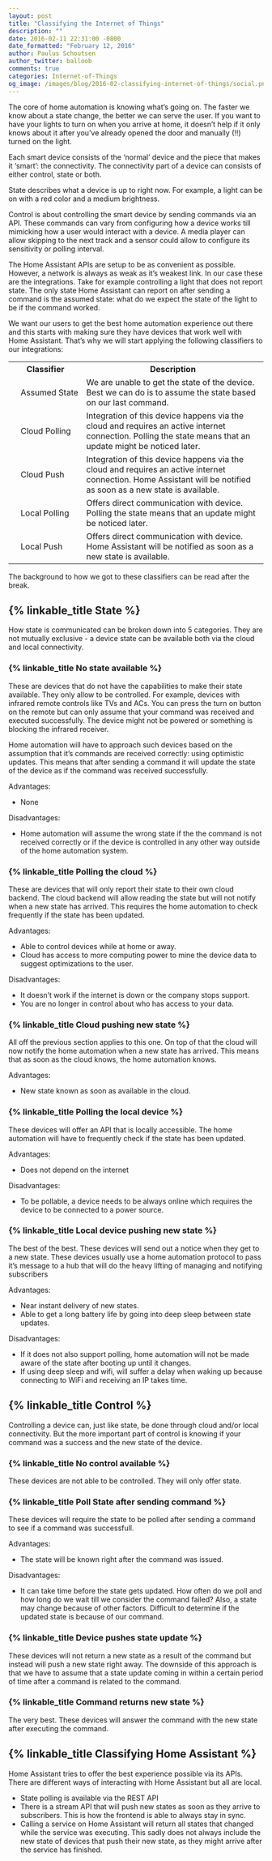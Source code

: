 ```yaml
---
layout: post
title: "Classifying the Internet of Things"
description: ""
date: 2016-02-11 22:31:00 -0800
date_formatted: "February 12, 2016"
author: Paulus Schoutsen
author_twitter: balloob
comments: true
categories: Internet-of-Things
og_image: /images/blog/2016-02-classifying-internet-of-things/social.png
---
```


The core of home automation is knowing what’s going on. The faster we know about a state change, the better we can serve the user. If you want to have your lights to turn on when you arrive at home, it doesn’t help if it only knows about it after you’ve already opened the door and manually (!!) turned on the light.

Each smart device consists of the ‘normal’ device and the piece that makes it ‘smart’: the connectivity. The connectivity part of a device can consists of either control, state or both.

State describes what a device is up to right now. For example, a light can be on with a red color and a medium brightness.

Control is about controlling the smart device by sending commands via an API. These commands can vary from configuring how a device works till mimicking how a user would interact with a device. A media player can allow skipping to the next track and a sensor could allow to configure its sensitivity or polling interval.

The Home Assistant APIs are setup to be as convenient as possible. However, a network is always as weak as it’s weakest link. In our case these are the integrations. Take for example controlling a light that does not report state. The only state Home Assistant can report on after sending a command is the assumed state: what do we expect the state of the light to be if the command worked.

We want our users to get the best home automation experience out there and this starts with making sure they have devices that work well with Home Assistant. That’s why we will start applying the following classifiers to our integrations:

<a name='classifiers'>
<table>
  <tr>
    <th colspan='2'>Classifier</th>
    <th>Description</th>
  </tr>
  <tr>
    <td><i class="icon-adjust"></i></td>
    <td style='white-space: nowrap;'>Assumed State</td>
    <td>
      We are unable to get the state of the device. Best we can do is to assume the state based on our last command.
    </td>
  </tr>

  <tr>
    <td><i class="icon-cloud-upload"></i></td>
    <td>Cloud Polling</td>
    <td>
      Integration of this device happens via the cloud and requires an active internet connection. Polling the state means that an update might be noticed later.
    </td>
  </tr>

  <tr>
    <td><i class="icon-cloud-download"></i></td>
    <td>Cloud Push</td>
    <td>
      Integration of this device happens via the cloud and requires an active internet connection. Home Assistant will be notified as soon as a new state is available.
    </td>
  </tr>

  <tr>
    <td><i class="icon-download-alt"></i></td>
    <td>Local Polling</td>
    <td>
      Offers direct communication with device. Polling the state means that an update might be noticed later.
    </td>
  </tr>

  <tr>
    <td><i class="icon-upload-alt"></i></td>
    <td>Local Push</td>
    <td>
      Offers direct communication with device. Home Assistant will be notified as soon as a new state is available.
    </td>
  </tr>
</table>

The background to how we got to these classifiers can be read after the break.
<!--more-->

## {% linkable_title State %}

How state is communicated can be broken down into 5 categories. They are not mutually exclusive - a device state can be available both via the cloud and local connectivity.

### {% linkable_title No state available %}
These are devices that do not have the capabilities to make their state available. They only allow to be controlled. For example, devices with infrared remote controls like TVs and ACs. You can press the turn on button on the remote but can only assume that your command was received and executed successfully. The device might not be powered or something is blocking the infrared receiver.

Home automation will have to approach such devices based on the assumption that it’s commands are received correctly: using optimistic updates. This means that after sending a command it will update the state of the device as if the command was received successfully.

Advantages:

 - None

Disadvantages:

 - Home automation will assume the wrong state if the the command is not received correctly or if the device is controlled in any other way outside of the home automation system.

### {% linkable_title Polling the cloud %}
These are devices that will only report their state to their own cloud backend. The cloud backend will allow reading the state but will not notify when a new state has arrived. This requires the home automation to check frequently if the state has been updated.

Advantages:

 - Able to control devices while at home or away.
 - Cloud has access to more computing power to mine the device data to suggest optimizations to the user.

Disadvantages:

 - It doesn’t work if the internet is down or the company stops support.
 - You are no longer in control about who has access to your data.

### {% linkable_title Cloud pushing new state %}
All off the previous section applies to this one. On top of that the cloud will now notify the home automation when a new state has arrived. This means that as soon as the cloud knows, the home automation knows.

Advantages:

 - New state known as soon as available in the cloud.

### {% linkable_title Polling the local device %}
These devices will offer an API that is locally accessible. The home automation will have to frequently check if the state has been updated.

Advantages:

 - Does not depend on the internet

Disadvantages:

 - To be pollable, a device needs to be always online which requires the device to be connected to a power source.

### {% linkable_title Local device pushing new state %}
The best of the best. These devices will send out a notice when they get to a new state. These devices usually use a home automation protocol to pass it’s message to a hub that will do the heavy lifting of managing and notifying subscribers

Advantages:

 - Near instant delivery of new states.
 - Able to get a long battery life by going into deep sleep between state updates.

Disadvantages:

 - If it does not also support polling, home automation will not be made aware of the state after booting up until it changes.
 - If using deep sleep and wifi, will suffer a delay when waking up because connecting to WiFi and receiving an IP takes time.


## {% linkable_title Control %}

Controlling a device can, just like state, be done through cloud and/or local connectivity. But the more important part of control is knowing if your command was a success and the new state of the device.

### {% linkable_title No control available %}
These devices are not able to be controlled. They will only offer state.

### {% linkable_title Poll State after sending command %}
These devices will require the state to be polled after sending a command to see if a command was successfull.

Advantages:

 - The state will be known right after the command was issued.

Disadvantages:

 - It can take time before the state gets updated. How often do we poll and how long do we wait till we consider the command failed? Also, a state may change because of other factors. Difficult to determine if the updated state is because of our command.

### {% linkable_title Device pushes state update %}
These devices will not return a new state as a result of the command but instead will push a new state right away. The downside of this approach is that we have to assume that a state update coming in within a certain period of time after a command is related to the command.

### {% linkable_title Command returns new state %}
The very best. These devices will answer the command with the new state after executing the command.

## {% linkable_title Classifying Home Assistant %}
Home Assistant tries to offer the best experience possible via its APIs. There are different ways of interacting with Home Assistant but all are local.

 - State polling is available via the REST API
 - There is a stream API that will push new states as soon as they arrive to subscribers. This is how the frontend is able to always stay in sync.
 - Calling a service on Home Assistant will return all states that changed while the service was executing. This sadly does not always include the new state of devices that push their new state, as they might arrive after the service has finished.
